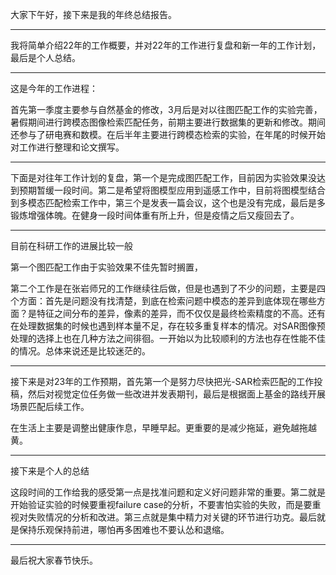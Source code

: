 大家下午好，接下来是我的年终总结报告。

---

我将简单介绍22年的工作概要，并对22年的工作进行复盘和新一年的工作计划，最后是个人总结。



---

这是今年的工作进程：

首先第一季度主要参与自然基金的修改，3月后是对以往图匹配工作的实验完善，暑假期间进行跨模态图像检索匹配任务，前期主要进行数据集的更新和修改。期间还参与了研电赛和数模。在后半年主要进行跨模态检索的实验，在年尾的时候开始对工作进行整理和论文撰写。



---

下面是对往年工作计划的复盘，第一个是完成图匹配工作，目前因为实验效果没达到预期暂缓一段时间。第二是希望将图模型应用到遥感工作中，目前将图模型结合到多模态匹配检索工作中，第三个是发表一篇会议，这个也是没有完成，最后是多锻炼增强体魄。在健身一段时间体重有所上升，但是疫情之后又瘦回去了。

---

目前在科研工作的进展比较一般

第一个图匹配工作由于实验效果不佳先暂时搁置，

第二个工作是在张岩师兄的工作继续往后做，但是也遇到了不少的问题，主要是四个方面：首先是问题没有找清楚，到底在检索问题中模态的差异到底体现在哪些方面？是特征之间分布的差异，像素的差异，而不仅仅是最终检索精度的不高。还有在处理数据集的时候也遇到样本量不足，存在较多重复样本的情况。对SAR图像预处理的选择上也在几种方法之间徘徊。一开始以为比较顺利的方法也存在性能不佳的情况。总体来说还是比较迷茫的。

---

接下来是对23年的工作预期，首先第一个是努力尽快把光-SAR检索匹配的工作投稿，然后对视觉定位任务做一些改进并发表期刊，最后是根据面上基金的路线开展场景匹配后续工作。



在生活上主要是调整出健康作息，早睡早起。更重要的是减少拖延，避免越拖越黄。



---

接下来是个人的总结

这段时间的工作给我的感受第一点是找准问题和定义好问题非常的重要。第二就是开始验证实验的时候要重视failure case的分析，不要害怕实验的失败，而是要重视对失败情况的分析和改进。第三点就是集中精力对关键的环节进行功克。最后就是保持乐观保持前进，哪怕再多困难也不要认怂和退缩。

---

最后祝大家春节快乐。



